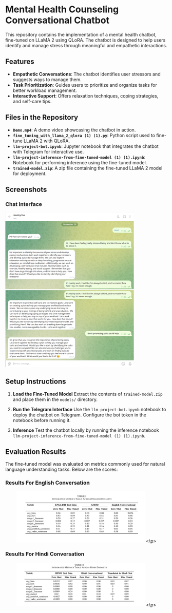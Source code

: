 # Mental Health Counseling Conversational Chatbot 

This repository contains the implementation of a mental health chatbot, fine-tuned on LLaMA 2 using QLoRA. The chatbot is designed to help users identify and manage stress through meaningful and empathetic interactions.  

## Features  
- **Empathetic Conversations**: The chatbot identifies user stressors and suggests ways to manage them.  
- **Task Prioritization**: Guides users to prioritize and organize tasks for better workload management.  
- **Interactive Support**: Offers relaxation techniques, coping strategies, and self-care tips.  

## Files in the Repository  

- **`Demo.mp4`**: A demo video showcasing the chatbot in action.  
- **`fine_tuning_with_llama_2_qlora (1) (1).py`**: Python script used to fine-tune LLaMA 2 with QLoRA.  
- **`llm-project-bot.ipynb`**: Jupyter notebook that integrates the chatbot with Telegram for interactive use.  
- **`llm-project-inference-from-fine-tuned-model (1) (1).ipynb`**: Notebook for performing inference using the fine-tuned model.  
- **`trained-model.zip`**: A zip file containing the fine-tuned LLaMA 2 model for deployment.  

## Screenshots  
### Chat Interface
<img src="Images/interface_english.png" alt="Chat Interface 1" width="400px">  <img src="Images/interface_english_2.png" alt="Chat Interface 2" width="400px">   

## Setup Instructions  

1. **Load the Fine-Tuned Model**
Extract the contents of `trained-model.zip` and place them in the `models/` directory.

2. **Run the Telegram Interface**
Use the `llm-project-bot.ipynb` notebook to deploy the chatbot on Telegram. Configure the bot token in the notebook before running it.

3. **Inference**
Test the chatbot locally by running the inference notebook `llm-project-inference-from-fine-tuned-model (1) (1).ipynb`.

## Evaluation Results  

The fine-tuned model was evaluated on metrics commonly used for natural language understanding tasks. Below are the scores:

### Results For English Conversation
<p align="center"> 
  <img src="Images/results_english.png" alt="Chat Result 1" width="400px"> 
<\p>

### Results For Hindi Conversation
<p align="center">
  <img src="Images/results_hindi.png" alt="Chat Result 2" width="400px">   
<\p>
